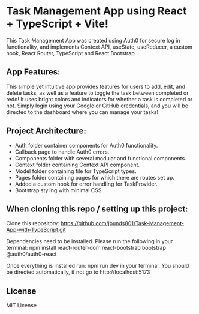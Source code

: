 # Task Management App using React + TypeScript + Vite!

This Task Management App was created using Auth0 for secure log in functionality, and implements Context API, useState, useReducer, a custom hook, React Router, TypeScript and React Bootstrap.


## App Features:

This simple yet intuitive app provides features for users to add, edit, and delete tasks, as well as a feature to toggle the task between completed or redo! It uses bright colors and indicators for whether a task is completed or not. Simply login using your Google or GitHub credentials, and you will be directed to the dashboard where you can manage your tasks!


## Project Architecture:

* Auth folder container components for Auth0 functionality.
* Callback page to handle Auth0 errors.
* Components folder with several modular and functional components.
* Context folder containing Context API component.
* Model folder containing file for TypeScript types.
* Pages folder containing pages for which there are routes set up.
* Added a custom hook for error handling for TaskProvider.
* Bootstrap styling with minimal CSS.


## When cloning this repo / setting up this project:

Clone this repository:
  https://github.com/jbunds801/Task-Management-App-with-TypeScript.git

Dependencies need to be installed. Please run the following in your terminal:
  npm install react-router-dom react-bootstrap bootstrap @auth0/auth0-react

Once everything is installed run:
  npm run dev
in your terminal. You should be directed automatically, if not go to http://localhost:5173

## License

MIT License

